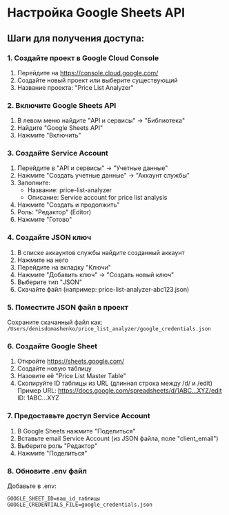 # Настройка Google Sheets API

## Шаги для получения доступа:

### 1. Создайте проект в Google Cloud Console
1. Перейдите на https://console.cloud.google.com/
2. Создайте новый проект или выберите существующий
3. Название проекта: "Price List Analyzer"

### 2. Включите Google Sheets API
1. В левом меню найдите "API и сервисы" → "Библиотека"
2. Найдите "Google Sheets API" 
3. Нажмите "Включить"

### 3. Создайте Service Account
1. Перейдите в "API и сервисы" → "Учетные данные"
2. Нажмите "Создать учетные данные" → "Аккаунт службы"
3. Заполните:
   - Название: price-list-analyzer
   - Описание: Service account for price list analysis
4. Нажмите "Создать и продолжить"
5. Роль: "Редактор" (Editor)
6. Нажмите "Готово"

### 4. Создайте JSON ключ
1. В списке аккаунтов службы найдите созданный аккаунт
2. Нажмите на него
3. Перейдите на вкладку "Ключи"
4. Нажмите "Добавить ключ" → "Создать новый ключ"
5. Выберите тип "JSON"
6. Скачайте файл (например: price-list-analyzer-abc123.json)

### 5. Поместите JSON файл в проект
Сохраните скачанный файл как:
`/Users/denisdomashenko/price_list_analyzer/google_credentials.json`

### 6. Создайте Google Sheet
1. Откройте https://sheets.google.com/
2. Создайте новую таблицу
3. Назовите её "Price List Master Table"
4. Скопируйте ID таблицы из URL (длинная строка между /d/ и /edit)
   Пример URL: https://docs.google.com/spreadsheets/d/1ABC...XYZ/edit
   ID: 1ABC...XYZ

### 7. Предоставьте доступ Service Account
1. В Google Sheets нажмите "Поделиться"
2. Вставьте email Service Account (из JSON файла, поле "client_email")
3. Выберите роль "Редактор"
4. Нажмите "Поделиться"

### 8. Обновите .env файл
Добавьте в .env:
```
GOOGLE_SHEET_ID=ваш_id_таблицы
GOOGLE_CREDENTIALS_FILE=google_credentials.json
```